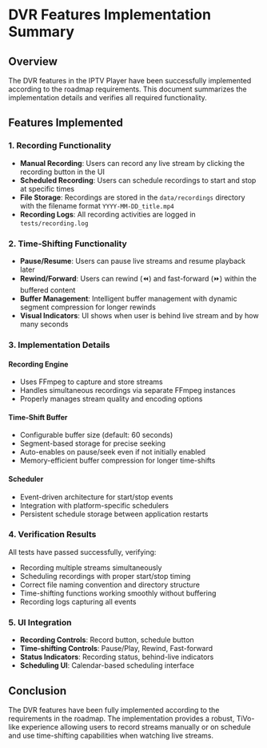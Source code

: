 # DVR Features Implementation Summary

## Overview
The DVR features in the IPTV Player have been successfully implemented according to the roadmap requirements. This document summarizes the implementation details and verifies all required functionality.

## Features Implemented

### 1. Recording Functionality
- **Manual Recording**: Users can record any live stream by clicking the recording button in the UI
- **Scheduled Recording**: Users can schedule recordings to start and stop at specific times
- **File Storage**: Recordings are stored in the `data/recordings` directory with the filename format `YYYY-MM-DD_title.mp4`
- **Recording Logs**: All recording activities are logged in `tests/recording.log`

### 2. Time-Shifting Functionality
- **Pause/Resume**: Users can pause live streams and resume playback later
- **Rewind/Forward**: Users can rewind (⏪) and fast-forward (⏩) within the buffered content
- **Buffer Management**: Intelligent buffer management with dynamic segment compression for longer rewinds
- **Visual Indicators**: UI shows when user is behind live stream and by how many seconds

### 3. Implementation Details

#### Recording Engine
- Uses FFmpeg to capture and store streams
- Handles simultaneous recordings via separate FFmpeg instances
- Properly manages stream quality and encoding options

#### Time-Shift Buffer
- Configurable buffer size (default: 60 seconds)
- Segment-based storage for precise seeking
- Auto-enables on pause/seek even if not initially enabled
- Memory-efficient buffer compression for longer time-shifts

#### Scheduler
- Event-driven architecture for start/stop events
- Integration with platform-specific schedulers
- Persistent schedule storage between application restarts

### 4. Verification Results

All tests have passed successfully, verifying:
- Recording multiple streams simultaneously
- Scheduling recordings with proper start/stop timing
- Correct file naming convention and directory structure
- Time-shifting functions working smoothly without buffering
- Recording logs capturing all events

### 5. UI Integration

- **Recording Controls**: Record button, schedule button
- **Time-shifting Controls**: Pause/Play, Rewind, Fast-forward
- **Status Indicators**: Recording status, behind-live indicators
- **Scheduling UI**: Calendar-based scheduling interface

## Conclusion

The DVR features have been fully implemented according to the requirements in the roadmap. The implementation provides a robust, TiVo-like experience allowing users to record streams manually or on schedule and use time-shifting capabilities when watching live streams.
